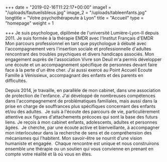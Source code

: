 +++
date = "2019-02-16T11:22:17+00:00"
image1 = "/uploads/fautueilsbleus.jpg"
image_2 = "/uploads/tableenfants.jpg"
longtitle = "Votre psychothérapeute à Lyon"
title = "Accueil"
type = "homepage"
weight = 1

+++
Je suis psychologue, diplômée de l'université Lumière-Lyon-II depuis 2011. Je suis formée à la thérapie EMDR avec l'Institut Français d'EMDR ​ Mon parcours professionnel en tant que psychologue à débuté avec l'accompagnement vers l'insertion sociale et professionnelle d'adultes rencontrant des troubles psychiques et divers handicaps associés. Mon engagement auprès de l'association Vivre son Deuil m'a permis développer une écoute et un accompagnement spécifique de personnes devant faire face à la perte d'un être cher. J'ai aussi exercé au Point Accueil Ecoute Famille à Vénissieux, accompagnant des enfants et des parents en difficultés.

Depuis 2014, je travaille, en parallèle de mon cabinet, dans une association de protection de l'enfance. J'ai développé de nombreuses compétences dans l'accompagnement de problématiques familiales, mais aussi dans la prise en charge de souffrances plus spécifiques concernant des enfants et/ou des adultes. ​ Je suis à l'écoute des parcours de vie, particulièrement attentive aux figures d'attachements précoces qui sont la base des futurs liens. Je reçois à mon cabinet enfants, adolescents, adultes et personnes âgées. ​ Je cherche, par une écoute active et bienveillante, à accompagner mon interlocuteur dans la recherche de sens et de compréhension des mécanismes qui l'habitent. Mon savoir-être se nourrit d'une vision humaniste et engagée. ​ Chaque rencontre est unique et nous construirons ensemble une thérapie ou un soutien qui vous convienne en prenant en compte votre réalité et là où vous en êtes.